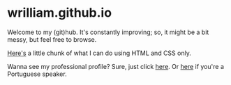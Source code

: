 # wrilliam.github.io
<p>Welcome to my (git)hub. It's constantly improving; so, it might be a bit messy, but feel free to browse.</p>
<p><a href="Whimsical/logo.html">Here's</a> a little chunk of what I can do using HTML and CSS only.</p>
<p>
  Wanna see my professional profile? Sure, just click <a href="curriculum.en.html">here</a>. 
  Or <a href="curriculum.pt.html">here</a> if you're a Portuguese speaker.
</p>
